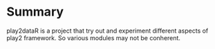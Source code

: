 # Summary
play2dataR is a project that try out and experiment different aspects of play2 framework.
So various modules may not be conherent. 
